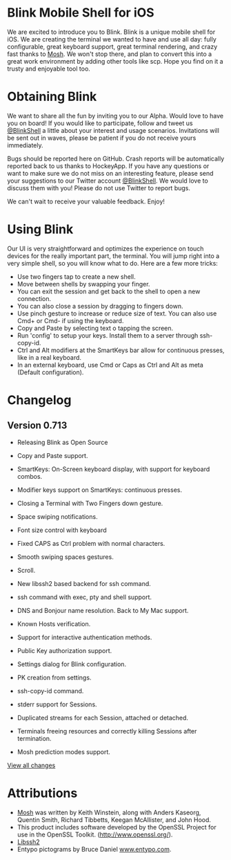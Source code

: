 # Blink Mobile Shell for iOS
We are excited to introduce you to Blink. Blink is a unique mobile shell for iOS. We are creating the terminal we wanted to have and use all day: fully configurable, great keyboard support, great terminal rendering, and crazy fast thanks to [Mosh](https://github.com/mobile-shell/mosh). We won't stop there, and plan to convert this into a great work environment by adding other tools like scp. Hope you find on it a trusty and enjoyable tool too.

# Obtaining Blink
We want to share all the fun by inviting you to our Alpha. Would love to have you on board! If you would like to participate, follow and tweet us [@BlinkShell](https://twitter.com/BlinkShell) a little about your interest and usage scenarios. Invitations will be sent out in waves, please be patient if you do not receive yours immediately.

Bugs should be reported here on GitHub. Crash reports will be automatically reported back to us thanks to HockeyApp. If you have any questions or want to make sure we do not miss on an interesting feature, please send your suggestions to our Twitter account [@BlinkShell](https://twitter.com/BlinkShell). We would love to discuss them with you! Please do not use Twitter to report bugs.

We can't wait to receive your valuable feedback. Enjoy!

# Using Blink
Our UI is very straightforward and optimizes the experience on touch devices for the really important part, the terminal. You will jump right into a very simple shell, so you will know what to do. Here are a few more tricks:
- Use two fingers tap to create a new shell.
- Move between shells by swapping your finger.
- You can exit the session and get back to the shell to open a new connection.
- You can also close a session by dragging to fingers down.
- Use pinch gesture to increase or reduce size of text. You can also use Cmd+ or Cmd- if using the keyboard.
- Copy and Paste by selecting text o tapping the screen.
- Run 'config' to setup your keys. Install them to a server through ssh-copy-id.
- Ctrl and Alt modifiers at the SmartKeys bar allow for continuous presses, like in a real keyboard.
- In an external keyboard, use Cmd or Caps as Ctrl and Alt as meta (Default configuration).

# Changelog
## Version 0.713
- Releasing Blink as Open Source

- Copy and Paste support.
- SmartKeys: On-Screen keyboard display, with support for keyboard combos.
- Modifier keys support on SmartKeys: continuous presses.
- Closing a Terminal with Two Fingers down gesture.
- Space swiping notifications.
- Font size control with keyboard
- Fixed CAPS as Ctrl problem with normal characters.
- Smooth swiping spaces gestures.
- Scroll.

- New libssh2 based backend for ssh command.
- ssh command with exec, pty and shell support.
- DNS and Bonjour name resolution. Back to My Mac support.
- Known Hosts verification.
- Support for interactive authentication methods.
- Public Key authorization support.
- Settings dialog for Blink configuration.
- PK creation from settings.

- ssh-copy-id command.
- stderr support for Sessions.
- Duplicated streams for each Session, attached or detached.
- Terminals freeing resources and correctly killing Sessions after termination.
- Mosh prediction modes support.

[View all changes](CHANGELOG.md)

# Attributions
- [Mosh](https://mosh.mit.edu) was written by Keith Winstein, along with Anders Kaseorg, Quentin Smith, Richard Tibbetts, Keegan McAllister, and John Hood.
- This product includes software developed by the OpenSSL Project
for use in the OpenSSL Toolkit. (http://www.openssl.org/).
- [Libssh2](https://www.libssh2.org)
- Entypo pictograms by Bruce Daniel www.entypo.com.